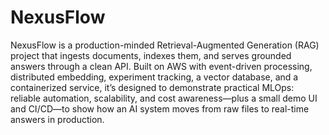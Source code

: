 # NexusFlow

NexusFlow is a production-minded Retrieval-Augmented Generation (RAG) project that ingests documents, indexes them, and serves grounded answers through a clean API. Built on AWS with event-driven processing, distributed embedding, experiment tracking, a vector database, and a containerized service, it’s designed to demonstrate practical MLOps: reliable automation, scalability, and cost awareness—plus a small demo UI and CI/CD—to show how an AI system moves from raw files to real-time answers in production.
